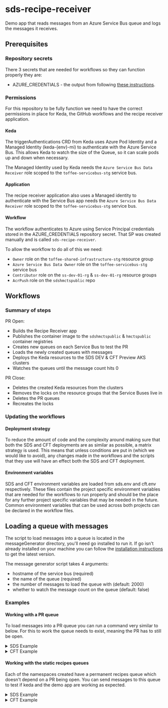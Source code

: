 # sds-recipe-receiver
Demo app that reads messages from an Azure Service Bus queue and logs the messages it receives.

## Prerequisites 

### Repository secrets
There 3 secrets that are needed for workflows so they can function properly they are:
* AZURE_CREDENTIALS - the output from following [these instructions](https://github.com/marketplace/actions/azure-login#configure-deployment-credentials).

### Permissions 
For this repository to be fully function we need to have the correct permissions in place for Keda, the GitHub workflows and the recipe receiver application.

#### Keda 
The triggerAuthentications CRD from Keda uses Azure Pod Identity and a Managed Identity (keda-{env}-mi) to authenticate with the Azure Service Bus. This allows Keda to watch the size of the Queue, so it can scale pods up and down when necessary.

The Managed Identity used by Keda needs the `Azure Service Bus Data Receiver` role scoped to the `toffee-servicebus-stg` service bus.

#### Application
The recipe receiver application also uses a Managed identity to authenticate with the Service Bus app needs the `Azure Service Bus Data Receiver` role scoped to the `toffee-servicebus-stg` service bus.

#### Workflow
The workflow authenticates to Azure using Service Principal credentials stored in the AZURE_CREDENTIALS repository secret. That SP was created manually and is called `sds-recipe-receiver`.

To allow the workflow to do all of this we need:
* `Owner` role on the `toffee-shared-infrastructure-stg` resource group
* `Azure Service Bus Data Owner` role on the `toffee-servicebus-stg` service bus
* `Contributor` role on the `ss-dev-01-rg` & `ss-dev-01-rg` resource groups
* `AcrPush` role on the `sdshmctspublic` repo

## Workflows

### Summary of steps
PR Open:
* Builds the Recipe Receiver app
* Publishes the container image to the `sdshmctspublic` & `hmctspublic` container registries
* Creates new queues on each Service Bus to test the PR
* Loads the newly created queues with messages
* Deploys the Keda resources to the SDS DEV & CFT Preview AKS clusters
* Watches the queues until the message count hits 0

PR Close:
* Deletes the created Keda resources from the clusters
* Removes the locks on the resource groups that the Service Buses live in
* Deletes the PR queues
* Recreates the locks

### Updating the workflows
#### Deployment strategy
To reduce the amount of code and the complexity around making sure that both the SDS and CFT deployments are as similar as possible, a matrix strategy is used. This means that unless conditions are put in (which we would like to avoid), any changes made in the workflows and the scripts that they use will have an effect both the SDS and CFT deployment. 

#### Environment variables
SDS and CFT environment variables are loaded from sds.env and cft.env respectively. These files contain the project specific environment variables that are needed for the workflows to run properly and should be the place for any further project specific variables that may be needed in the future. Common environment variables that can be used across both projects can be declared in the workflow files.

## Loading a queue with messages

The script to load messages into a queue is located in the messageGenerator directory, you'll need go installed to run it. If go isn't already installed on your machine you can follow the [installation instructions](https://go.dev/doc/install) to get the latest version.

The message generator script takes 4 arguments:
- hostname of the service bus (required)
- the name of the queue (required)
- the number of messages to load the queue with (default: 2000)
- whether to watch the message count on the queue (default: false)

### Examples

#### Working with a PR queue
To load messages into a PR queue you can run a command very similar to below. For this to work the queue needs to exist, meaning the PR has to still be open. 

<details>
  <summary>SDS Example</summary>

Load 500 messages into a queue called recipes-pr10 and watch the queue:

`./messageGenerator/recipe-sender -service-bus toffee-servicebus-stg.servicebus.windows.net -queue recipes-pr10 -messages 500 -watch`

</details>

<details>
  <summary>CFT Example</summary>
Load 1000 messages into a queue called recipes-pr25 and watch the queue:

`./messageGenerator/recipe-sender -service-bus plum-servicebus-aat.servicebus.windows.net -queue recipes-pr25 -messages 1000 -watch`

</details>

#### Working with the static recipes queues
Each of the namespaces created have a permanent recipes queue which doesn't depend on a PR being open. You can send messages to this queue to test if keda and the demo app are working as expected.

<details>
  <summary>SDS Example</summary>

Load 2000 messages into the ithc recipes queue and watch the message count on the queue:

`go run messageGenerator/main.go -service-bus toffee-servicebus-ithc.servicebus.windows.net -queue recipes -messages 2000 -watch` 

</details>

<details>
  <summary>CFT Example</summary>
Load 2000 messages into the demo recipes queue and watch the queue:

`go run messageGenerator/main.go -service-bus plum-servicebus-demo.servicebus.windows.net -queue recipes -messages 2000 -watch`

</details>